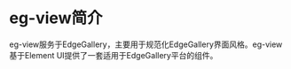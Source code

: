 # eg-view简介
eg-view服务于EdgeGallery，主要用于规范化EdgeGallery界面风格。eg-view基于Element UI提供了一套适用于EdgeGallery平台的组件。

